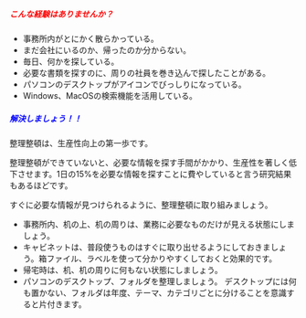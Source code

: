 ##### <span style="color: red;">こんな経験はありませんか？</span>

* 事務所内がとにかく散らかっている。
* まだ会社にいるのか、帰ったのか分からない。
* 毎日、何かを探している。
* 必要な書類を探すのに、周りの社員を巻き込んで探したことがある。
* パソコンのデスクトップがアイコンでびっしりになっている。
* Windows、MacOSの検索機能を活用している。

##### <span style="color: blue;">解決しましょう！！</span>

整理整頓は、生産性向上の第一歩です。 

整理整頓ができていないと、必要な情報を探す手間がかかり、生産性を著しく低下させます。1日の15%を必要な情報を探すことに費やしていると言う研究結果もあるほどです。 

すぐに必要な情報が見つけられるように、整理整頓に取り組みましょう。 

* 事務所内、机の上、机の周りは、業務に必要なものだけが見える状態にしましょう。 
* キャビネットは、普段使うものはすぐに取り出せるようにしておきましょう。箱ファイル、ラベルを使って分かりやすくしておくと効果的です。 
* 帰宅時は、机、机の周りに何もない状態にしましょう。 
* パソコンのデスクトップ、フォルダを整理しましょう。 デスクトップには何も置かない、フォルダは年度、テーマ、カテゴリごとに分けることを意識すると片付きます。
